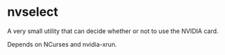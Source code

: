 # nvselect
A very small utility that can decide whether or not to use the NVIDIA card.

Depends on NCurses and nvidia-xrun.
